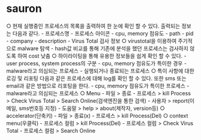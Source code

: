# sauron
○ 현재 실행중인 프로세스의 목록을 출력하여 한 눈에 확인 할 수 있다.
	출력되는 정보는 다음과 같다.
	- 프로세스명
	- 프로세스 아이콘
	- cpu, memory 점유도
	- path
	- pid
	- company
	- description
	- Virus Total 검사 정보
○ virustotal을 이용하여 주기적으로 malware 탐색
	- hash값 비교를 통해 기존에 분석을 했던 프로세스는 검사하지 않도록 하여 cost 낮춤
○ 하이라이팅을 통해 유용한 정보들을 쉽게 확인 할 수 있다.
	- user process, system process의 구분
	- cpu, memory 점유도가 특이한 경우
	- malware라고 의심되는 프로세스
	- 실행되거나 종료되는 프로세스
   ○ 특이 사항에 대한 로깅 및 리포팅
	다음과 같은 프로세스에 대해 log를 확인 할 수 있다.
	또한 sms 또는 email과 같은 방법으로 리포팅을 한다.
	- cpu, memory 점유도가 특이한 프로세스
	- malware라고 의심되는 프로세스
○ Menu
	- 파일     > 종료
	- 프로세스 > kill Process
		   > Check Virus Total
		   > Search Online(검색엔진을 통한 검색)
	- 사용자   > report(이메일, sms번호등 지정)
	- 도움말   > help
		   > about(제작자, version등)
○ accelerator(단축키)
	- 파일     > 종료(x)
	- 프로세스 > kill Process(Del)
○ context menu(우클릭)
	- 프로세스 컬럼 > kill Process(Del)
	- 프로세스 컬럼 > Check Virus Total
	- 프로세스 컬럼 > Search Online
